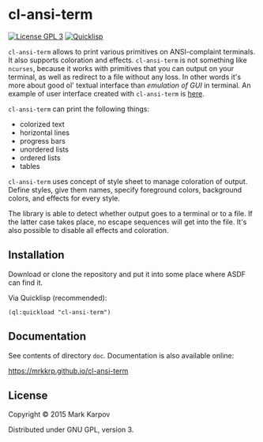 # cl-ansi-term

[![License GPL 3](https://img.shields.io/badge/license-GPL_3-green.svg)](http://www.gnu.org/licenses/gpl-3.0.txt)
[![Quicklisp](http://quickdocs.org/badge/cl-ansi-term.svg)](http://quickdocs.org/cl-ansi-term/)

`cl-ansi-term` allows to print various primitives on ANSI-complaint
terminals. It also supports coloration and effects. `cl-ansi-term` is not
something like `ncurses`, because it works with primitives that you can
output on your terminal, as well as redirect to a file without any loss. In
other words it's more about good ol' textual interface than *emulation of
GUI* in terminal. An example of user interface created with `cl-ansi-term`
is [here](https://github.com/mrkkrp/shtookovina).

`cl-ansi-term` can print the following things:

* colorized text
* horizontal lines
* progress bars
* unordered lists
* ordered lists
* tables

`cl-ansi-term` uses concept of style sheet to manage coloration of
output. Define styles, give them names, specify foreground colors,
background colors, and effects for every style.

The library is able to detect whether output goes to a terminal or to a
file. If the latter case takes place, no escape sequences will get into the
file. It's also possible to disable all effects and coloration.

## Installation

Download or clone the repository and put it into some place where ASDF can
find it.

Via Quicklisp (recommended):

```common-lisp
(ql:quickload "cl-ansi-term")
```

## Documentation

See contents of directory `doc`. Documentation is also available online:

https://mrkkrp.github.io/cl-ansi-term

## License

Copyright © 2015 Mark Karpov

Distributed under GNU GPL, version 3.
